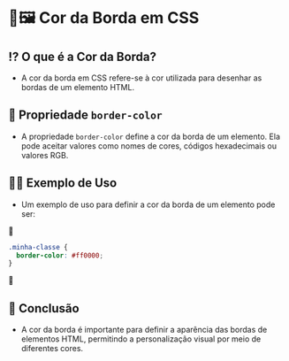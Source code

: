 # 🎨🖼 Cor da Borda em CSS

## ⁉ O que é a Cor da Borda?
- A cor da borda em CSS refere-se à cor utilizada para desenhar as bordas de um elemento HTML.

## 🧩 Propriedade `border-color`
- A propriedade `border-color` define a cor da borda de um elemento. Ela pode aceitar valores como nomes de cores, códigos hexadecimais ou valores RGB.

## 👩‍🏫 Exemplo de Uso
- Um exemplo de uso para definir a cor da borda de um elemento pode ser:

📌

  ```css
  .minha-classe {
    border-color: #ff0000;
  }
   ```
📌

## 🏁 Conclusão
- A cor da borda é importante para definir a aparência das bordas de elementos HTML, permitindo a personalização visual por meio de diferentes cores.
